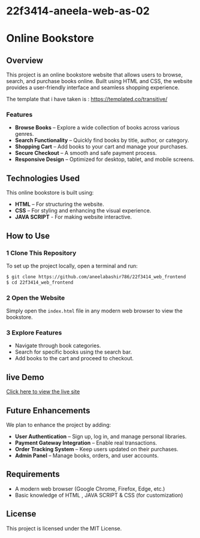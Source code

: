 # 22f3414-aneela-web-as-02
# Online Bookstore

##  Overview
This project is an online bookstore website that allows users to browse, search, and purchase books online. Built using HTML and CSS, the website provides a user-friendly interface and seamless shopping experience.

The template that i have taken  is :
https://templated.co/transitive/

###  Features
-  **Browse Books** – Explore a wide collection of books across various genres.
-  **Search Functionality** – Quickly find books by title, author, or category.
-  **Shopping Cart** – Add books to your cart and manage your purchases.
-  **Secure Checkout** – A smooth and safe payment process.
-  **Responsive Design** – Optimized for desktop, tablet, and mobile screens.

##  Technologies Used
This online bookstore is built using:
- **HTML** – For structuring the website.
- **CSS** – For styling and enhancing the visual experience.
- **JAVA SCRIPT** - For making website interactive.

##  How to Use

### 1 Clone This Repository
To set up the project locally, open a terminal and run:
```sh
$ git clone https://github.com/aneelabashir786/22f3414_web_frontend
$ cd 22f3414_web_frontend
```

### 2 Open the Website
Simply open the `index.html` file in any modern web browser to view the bookstore.

### 3 Explore Features
- Navigate through book categories.
- Search for specific books using the search bar.
- Add books to the cart and proceed to checkout.

## live Demo
   [Click here to view the live site]( https://aneelabashir786.github.io/22f3414_web_frontend/)

##  Future Enhancements
We plan to enhance the project by adding:
-  **User Authentication** – Sign up, log in, and manage personal libraries.
-  **Payment Gateway Integration** – Enable real transactions.
-  **Order Tracking System** – Keep users updated on their purchases.
-  **Admin Panel** – Manage books, orders, and user accounts.

##  Requirements
- A modern web browser (Google Chrome, Firefox, Edge, etc.)
- Basic knowledge of HTML ,  JAVA SCRIPT & CSS (for customization)

##  License
This project is licensed under the MIT License.
